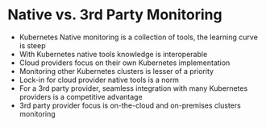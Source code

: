 # Native vs. 3rd Party Monitoring

* Kubernetes Native monitoring is a collection of tools, the learning curve is steep
* With Kubernetes native tools knowledge is interoperable
* Cloud providers focus on their own Kubernetes implementation
* Monitoring other Kubernetes clusters is lesser of a priority
* Lock-in for cloud provider native tools is a norm
* For a 3rd party provider, seamless integration with many Kubernetes providers is a competitive advantage
* 3rd party provider focus is on-the-cloud and on-premises clusters monitoring



